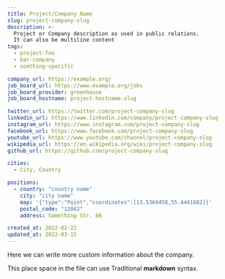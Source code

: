 ```yaml
---
title: Project/Company Name
slug: project-company-slug
description: >-
  Project or Company description as used in public relations.
  It can also be multiline content
tags:
  - project-foo
  - bar-company
  - somthing-specific

company_url: https://example.org/
job_board_url: https://www.example.org/jobs
job_board_provider: greenhouse
job_board_hostname: project-hostname-slug

twitter_url: https://twitter.com/project-company-slug
linkedin_url: https://www.linkedin.com/company/project-company-slug
instagram_url: https://www.instagram.com/project-company-slug
facebook_url: https://www.facebook.com/project-company-slug
youtube_url: https://www.youtube.com/channel/project-company-slug
wikipedia_url: https://en.wikipedia.org/wiki/project-company-slug
github_url: https://github.com/project-company-slug

cities:
  - City, Country

positions:
  - country: "country name"
    city: "city name"
    map: '{"type":"Point","coordinates":[13.5369458,55.4441682]}'
    postal_code: "12042"
    address: Something Str. 66

created_at: 2022-02-22
updated_at: 2022-03-15
---
```


Here we can write more custom information about the company.

This place space in the file can use Traditional **markdown**  syntax.
